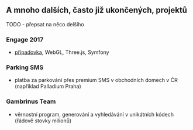 ## A mnoho dalších, často již ukončených, projektů
TODO - přepsat na něco delšího
### Engage 2017
 * [případovka](https://symbio.agency/work/engage), WebGL, Three.js, Symfony

### Parking SMS
 * platba za parkování přes premium SMS v obchodních domech v ČR (například Palladium Praha)

### Gambrinus Team
 * věrnostní program, generování a vyhledávání v unikátních kódech (řádově stovky milionů)
